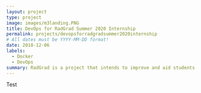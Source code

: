 ```yaml
---
layout: project
type: project
image: images/m3landing.PNG
title: DevOps for RadGrad Summer 2020 Internship
permalink: projects/devopsforradgradsummer2020internship
# All dates must be YYYY-MM-DD format!
date: 2018-12-06
labels:
  - Docker
  - DevOps
summary: RadGrad is a project that intends to improve and aid students in their STEM career path. It helps students and aspiring STEM specialists by guiding them through their degree program and presenting them post-graduate opportunities.
---
```


Test
